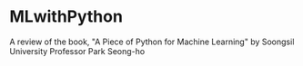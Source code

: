 # MLwithPython
A review of the book, "A Piece of Python for Machine Learning" by Soongsil University Professor Park Seong-ho
